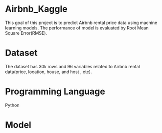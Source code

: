 # Airbnb_Kaggle
This goal of this project is to predict Airbnb rental price data using machine learning models. The performance of model is evaluated by Root Mean Square Error(RMSE).

# Dataset
The dataset has 30k rows and 96 variables related to Airbnb rental data(price, location, house, and host , etc).

# Programming Language
 Python
 
# Model
 
